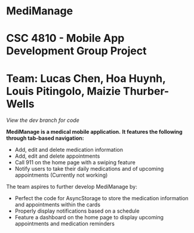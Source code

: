 # MediManage
# CSC 4810 - Mobile App Development Group Project
# Team: Lucas Chen, Hoa Huynh, Louis Pitingolo, Maizie Thurber-Wells

_View the dev branch for code_

**MediManage is a medical mobile application.**
**It features the following through tab-based navigation:**
- Add, edit and delete medication information
- Add, edit and delete appointments
- Call 911 on the home page with a swiping feature
- Notify users to take their daily medications and of upcoming appointments (Currently not working)

The team aspires to further develop MediManage by:
- Perfect the code for AsyncStorage to store the medication information and appointments within the cards
- Properly display notifications based on a schedule
- Feature a dashboard on the home page to display upcoming appointments and medication reminders
